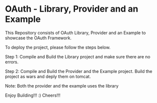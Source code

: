 # OAuth - Library, Provider and an Example
This Repository consists of OAuth Library, Provider and an Example to showcase the OAuth Framework.

To deploy the project, please follow the steps below.

Step 1: Compile and Build the Library project and make sure there are no errors.

Step 2: Compile and Build the Provider and the Example project. Build the project as wars and deply them on tomcat.

Note: Both the provider and the example uses the library 

Enjoy Building!!! :)
Cheers!!!
